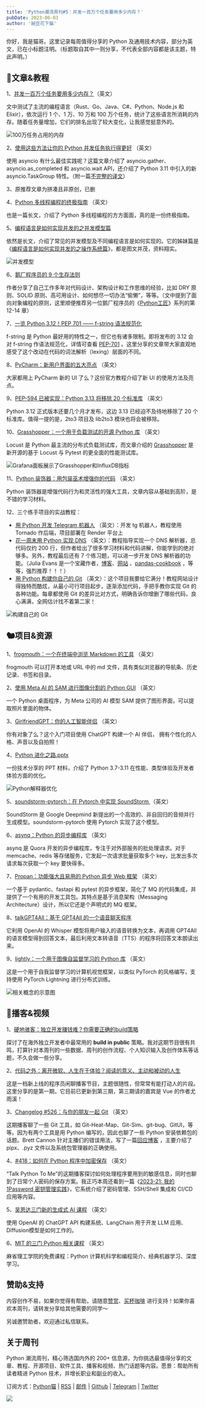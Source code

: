 ```yaml
---
title: 'Python潮流周刊#5：并发一百万个任务要用多少内存？'
pubDate: 2023-06-03
author: '豌豆花下猫'
---
```


你好，我是猫哥。这里记录每周值得分享的 Python 及通用技术内容，部分为英文，已在小标题注明。（标题取自其中一则分享，不代表全部内容都是该主题，特此声明。）

## 🦄文章&教程

1、[并发一百万个任务要用多少内存？](https://pkolaczk.github.io/memory-consumption-of-async/)（英文）

文中测试了主流的编程语言（Rust、Go、Java、C#、Python、Node.js 和 Elixir），依次运行 1 个、1 万、10 万和 100 万个任务，统计了这些语言所消耗的内存。随着任务量增加，它们的排名出现了较大变化，让我感觉挺意外的。

![100万任务占用的内存](https://img.pythoncat.top/2023-06-02-100K.png)

2、[使用这些方法让你的 Python 并发任务执行得更好](https://towardsdatascience.com/use-these-methods-to-make-your-python-concurrent-tasks-perform-better-b693b7a633e1) （英文）

使用 asyncio 有什么最佳实践呢？这篇文章介绍了 asyncio.gather、asyncio.as_completed 和 asyncio.wait API，还介绍了 Python 3.11 中引入的新 asyncio.TaskGroup 特性。（附一篇[不完整的译文](https://juejin.cn/post/7237424021768011834)）

3、原推荐文章为拼凑且非原创，已删

4、[Python 多线程编程的终极指南](https://programmingeeksclub.com/ultimate-python-multithreading-guide) （英文）

也是一篇长文，介绍了 Python 多线程编程的方方面面，真的是一份终极指南。

5、[编程语言是如何实现并发的之并发模型篇](https://www.bmpi.dev/dev/deep-in-program-language/how-to-implement-concurrency/concurrency-model/)

依然是长文，介绍了常见的并发模型及不同编程语言是如何实现的。它的姊妹篇是《[编程语言是如何实现并发的之操作系统篇](https://www.bmpi.dev/dev/deep-in-program-language/how-to-implement-concurrency/os-scheduling/)》，都是图文并茂，资料翔实。

![并发模型](https://img.pythoncat.top/2023-06-02_concurrency.png)

6、[鹅厂程序员的 9 个生存法则](https://segmentfault.com/a/1190000043833549)

作者分享了自己工作多年对代码设计、架构设计和工作思维的经验，比如 DRY 原则、SOLID 原则、高可用设计、如何想尽一切办法“偷懒”，等等。（文中提到了面向对象编程的原则，这里顺便推荐另一位鹅厂程序员的《[Python工匠](https://github.com/piglei/one-python-craftsman)》系列的第 12-14 章）

7、[一览 Python 3.12！PEP 701 —— f-string 语法规范化](https://juejin.cn/post/7238274120881422392)

f-string 是 Python 最好用的特性之一，但它也有诸多限制。即将发布的 3.12 会对 f-string 作语法规范化，详情可查看 [PEP-701](https://peps.python.org/pep-0701/) 。这里分享的文章带大家直观地感受了这个改动在代码的词法解析（lexing）层面的不同。

8、[PyCharm：新用户界面的五大亮点](https://blog.jetbrains.com/pycharm/2023/05/five-things-to-love-about-the-new-ui/) （英文）

大家都用上 PyCharm 新的 UI 了么？这份官方教程介绍了新 UI 的使用方法及亮点。

9、[PEP-594 已被实现：Python 3.13 将移除 20 个标准库](https://discuss.python.org/t/pep-594-has-been-implemented-python-3-13-removes-20-stdlib-modules/27124) （英文）

Python 3.12 正式版本还要几个月才发布，这边 3.13 已经迫不及待地移除了 20 个标准库。值得一提的是，2to3 项目及 lib2to3 模块也将会被移除。

10、[Grasshopper：一个用于负载测试的开源 Python 库](https://innovation.alteryx.com/introducing-grasshopper-an-open-source-python-library-for-load-testing/) （英文）

Locust 是 Python 最主流的分布式负载测试库，而文章介绍的 [Grasshopper](https://github.com/alteryx/locust-grasshopper) 是新开源的基于 Locust 与 Pytest 的更全面的性能测试库。

![Grafana面板展示了Grasshopper和InfluxDB指标](https://img.pythoncat.top/Screenshot-at-Apr-28-13-09-21.png)

11、[Python 装饰器：用包装巫术增强你的代码](https://hackthedeveloper.com/python-decorator/) （英文）

Python 装饰器是增强代码行为和灵活性的强大工具，文章内容从基础到高阶，是不错的学习材料。

12、三个练手项目的实战教程：

- [用 Python 开发 Telegram 机器人](https://swiftuser.hashnode.dev/how-to-telegram-bot-with-python) （英文）：开发 tg 机器人，教程使用 Tornado 作后端，项目部署在 Render 平台上
- [花一周末用 Python 实现 DNS](https://implement-dns.wizardzines.com/index.html) （英文）：教程指导实现一个 DNS 解析器，总代码仅约 200 行，但作者给出了很多学习材料和代码讲解，你能学到的绝对够多。另外，教程最后还有 7 个练习题，可以进一步开发 DNS 解析器的功能。（Julia Evans 是一个宝藏作者，[博客](https://jvns.ca/)、[网站](https://wizardzines.com) 、[pandas-cookbook](https://github.com/jvns/pandas-cookbook) ，等等，强烈推荐！！！）
- [用 Python 构建你自己的 Git](https://www.leshenko.net/p/ugit/) （英文）：这个项目我要给它满分！教程网站设计得独特而酷炫，从最小可行项目起步，逐渐添加代码，手把手教你实现 Git 的各种功能。每章都使用 Git 的差异比对方式，明确告诉你增删了哪些代码，良心满满，全网估计找不着第二家！

![构建自己的 Git](https://img.pythoncat.top/2023-06-02_ugit.png)

## 🐿️项目&资源

1、[frogmouth：一个在终端中浏览 Markdown 的工具](https://github.com/Textualize/frogmouth) （英文）

frogmouth 可以打开本地或 URL 中的 md 文件，具有类似浏览器的导航条、历史记录、书签和目录。

2、[使用 Meta AI 的 SAM 进行图像分割的 Python GUI](https://github.com/dibrale/samist) （英文）

一个 Python 桌面程序，为 Meta 公司的 AI 模型 SAM 提供了图形界面，可以提取照片里面的物体。

3、[GirlfriendGPT：你的人工智能伴侣](https://github.com/EniasCailliau/GirlfriendGPT) （英文）

你有对象了么？这个入门项目使用 ChatGPT 构建一个 AI 伴侣， 拥有个性化的人格、声音以及自拍照！

4、[Python 进化之路.pptx](https://www.slideshare.net/Manjusaka1/python-pptx-258083055)

一份技术分享的 PPT 材料，介绍了 Python 3.7-3.11 在性能、类型体验及开发者体验方面的优化。

![Python解释器优化](https://img.pythoncat.top/2023-06-02_python_road.png)

5、[soundstorm-pytorch：在 Pytorch 中实现 SoundStorm ](https://github.com/lucidrains/soundstorm-pytorch) （英文）

SoundStorm 是 Google Deepmind 新提出的一个高效的、非自回归的音频并行生成模型。soundstorm-pytorch 使用 Pytorch 实现了这个模型。

6、[asynq：Python 的异步编程库](https://github.com/quora/asynq) （英文）

 asynq 是 Quora 开发的异步编程库，专注于对外部服务的批处理请求。对于 memcache、redis 等存储服务，它发起一次请求批量获取多个 key，比发出多次请求每次获取一个 key 要快得多。

7、[Propan：功能强大且易用的 Python 异步 Web 框架](https://github.com/Lancetnik/Propan) （英文）

一个基于 pydantic、fastapi 和 pytest 的异步框架，简化了 MQ 的代码集成，并提供了一个有用的开发工具包。其特点是基于消息架构（Messaging Architecture）设计，所以它还是个声明式的 MQ 框架。

8、[talkGPT4All：基于 GPT4All 的一个语音聊天程序](https://vra.github.io/2023/05/27/talkgpt4all-2-0/)

它利用 OpenAI 的 Whisper 模型将用户输入的语音转换为文本，再调用 GPT4All 的语言模型得到回答文本，最后利用文本转语音（TTS）的程序将回答文本朗读出来。

9、[lightly：一个用于图像自监督学习的 Python 库](https://github.com/lightly-ai/lightly) （英文）

这是一个用于自我监督学习的计算机视觉框架，以类似 PyTorch 的风格编写，支持使用 PyTorch Lightning 进行分布式训练。

![相关概念的示意图](https://img.pythoncat.top/lightly_overview.png)

## 🐢播客&视频

1、[硬地骇客：独立开发赚钱难？你需要正确的build策略](https://www.xiaoyuzhoufm.com/episode/647456af6752b5f9de6bd99c)

探讨了在海外独立开发者中最常用的 **build in public** 策略。我对这期节目很有共鸣，打算针对本周刊的一些数据、周刊的创作流程、个人知识输入及创作体系等话题，不久会做一些分享。

2、[代码之外：离开微软、人生在于体验？阅读的意义、主动和被动的人生](https://www.xiaoyuzhoufm.com/episode/646af4a66752b5f9dec561c6)

这是一档新上线的程序员闲聊播客节目，主题很随性，但常常有能打动人的片段。这里分享的是第一期，它目前已更新到第三期，第三期请的嘉宾是 Vue 的作者尤雨溪！

3、[Changelog #526：与你的朋友一起 Git](https://changelog.com/podcast/526) （英文）

这期播客聊了一些 Git 工具，如 Git-Heat-Map、Git-Sim、git-bug、GitUI，等等。因为有两个工具是用 Python 编写的，因此也聊了一些 Python 安装依赖包的话题。Brett Cannon 针对主播们的错误用法，写了一篇[回应博客](https://snarky.ca/in-response-to-the-changelog-526/) ，主要介绍了 pipx、.pyz 文件以及系统包管理器的正确使用。

4、[#418：如何在 Python 程序中加密保存](https://talkpython.fm/episodes/show/418/how-to-keep-a-secret-in-python-apps) （英文）

“Talk Python To Me”的这期播客探讨如何处理程序要用到的敏感信息，同时也聊到了日常个人密码的保存方案。我正巧本周还看到一篇《[2023-21: 我的 1Password 密钥管理实践](https://xuanwo.io/reports/2023-21/)》，它系统介绍了密码管理、SSH/Shell 集成和 CI/CD 应用等内容。

5、[吴恩达三门新的生成式 AI 课程](https://www.deeplearning.ai/short-courses/?continueFlag=40c2724537472cbb3553ce1582e0db80) （英文）

使用 OpenAI 的 ChatGPT API 构建系统、LangChain 用于开发 LLM 应用、Diffusion模型是如何工作的。

6、[MIT 的三门 Python 相关课程](https://twitter.com/python_spaces/status/1663976856578822144) （英文）

麻省理工学院的免费课程：Python 计算机科学和编程简介、经典机器学习、深度学习。

## 赞助&支持

内容创作不易，如果你觉得有帮助，请随意[赞赏](https://img.pythoncat.top/wechat_code.png)、[买杯咖啡](https://www.buymeacoffee.com/pythoncat) 进行支持！如果你喜欢本周刊，请转发分享给其他需要的同学～

另诚邀赞助者，欢迎通过私信联系。

## 关于周刊

Python 潮流周刊，精心筛选国内外的 200+ 信息源，为你挑选最值得分享的文章、教程、开源项目、软件工具、播客和视频、热门话题等内容。愿景：帮助所有读者精进 Python 技术，并增长职业和副业的收入。

订阅方式：[Python猫](https://img.pythoncat.top/python_cat.jpg) | [RSS](https://pythoncat.top/rss.xml) | [邮件](https://pythoncat.substack.com) | [Github](https://github.com/chinesehuazhou/python-weekly) | [Telegram](https://t.me/pythontrendingweekly) | [Twitter](https://twitter.com/chinesehuazhou)

![](https://img.pythoncat.top/pythoncat.png)